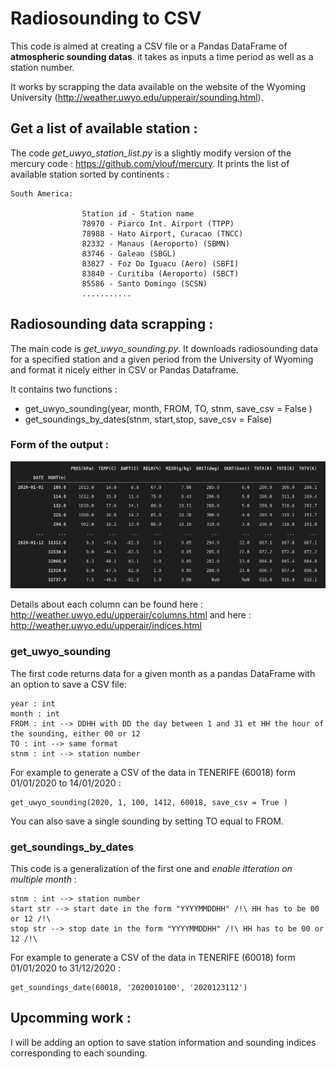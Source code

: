 # Radiosounding to CSV

This code is aimed at creating a CSV file or a Pandas DataFrame of **atmospheric sounding datas**. it takes as inputs a time period as well as a station number. 

It works by scrapping the data available on the website of the Wyoming University (http://weather.uwyo.edu/upperair/sounding.html). 

## Get a list of available station : 

The code *get_uwyo_station_list.py* is a slightly modify version of the mercury code : https://github.com/vlouf/mercury. It prints the list of available station sorted by continents : 
```
South America:

                Station id - Station name
                78970 - Piarco Int. Airport (TTPP)
                78988 - Hato Airport, Curacao (TNCC)
                82332 - Manaus (Aeroporto) (SBMN)
                83746 - Galeao (SBGL)
                83827 - Foz Do Iguacu (Aero) (SBFI)
                83840 - Curitiba (Aeroporto) (SBCT)
                85586 - Santo Domingo (SCSN)
                ...........
```
## Radiosounding data scrapping : 

The main code is *get_uwyo_sounding.py*. It downloads radiosounding data for a specified station and a given period from the University of Wyoming and format it nicely either in CSV or Pandas Dataframe. 

It contains two functions : 
* get_uwyo_sounding(year, month, FROM, TO, stnm, save_csv = False )
* get_soundings_by_dates(stnm, start,stop, save_csv = False)


### Form of the output : 

![alt text](https://github.com/eklz/radiosounding_to_csv/blob/master/output.png)

Details about each column can be found here : http://weather.uwyo.edu/upperair/columns.html and here : http://weather.uwyo.edu/upperair/indices.html

### get_uwyo_sounding
The first code returns data for a given month as a pandas DataFrame with an option to save a CSV file:
```
year : int
month : int
FROM : int --> DDHH with DD the day between 1 and 31 et HH the hour of the sounding, either 00 or 12
TO : int --> same format
stnm : int --> station number
```
For example to generate a CSV of the data in TENERIFE (60018) form 01/01/2020 to 14/01/2020 : 
```
get_uwyo_sounding(2020, 1, 100, 1412, 60018, save_csv = True )
```
You can also save a single sounding by setting TO equal to FROM. 

### get_soundings_by_dates

This code is a generalization of the first one and *enable itteration on multiple month* : 
```
stnm : int --> station number
start str --> start date in the form "YYYYMMDDHH" /!\ HH has to be 00 or 12 /!\
stop str --> stop date in the form "YYYYMMDDHH" /!\ HH has to be 00 or 12 /!\
```
For example to generate a CSV of the data in TENERIFE (60018) form 01/01/2020 to 31/12/2020 : 
```
get_soundings_date(60018, '2020010100', '2020123112')
```

## Upcomming work : 

I will be adding an option to save station information and sounding indices corresponding to each sounding. 

